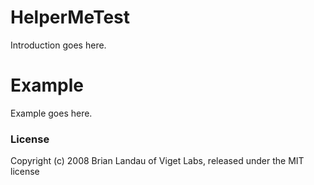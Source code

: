 HelperMeTest
============

Introduction goes here.


Example
=======

Example goes here.

### License

Copyright (c) 2008 Brian Landau of Viget Labs, released under the MIT license
